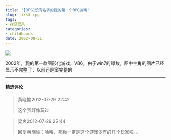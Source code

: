 ```yaml
---
title: "[RPG]没有名字的我的第一个RPG游戏"
slug: first-rpg
tags:
- 作品展示
categories:
- childhoods
date: 2002-08-31
---
```


![](1.jpg)

2002年，我的第一款图形化游戏，VB6，由于win7的缘故，图中主角的图片已经显示不完整了，以前还是蛮完整的

---
#### 精选评论

> 黄晓愉2012-07-29 22:42
>
>  这个我好像玩过

> 梁爽2012-07-29 22:44
>
> 回复黄晓愉：哈哈，那你一定是这个游戏少有的几个玩家啦。。
